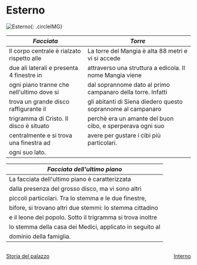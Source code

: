 # Esterno

![Esterno](http://mydayworth.org/wp-content/uploads/2015/07/palazzo_pubblico.jpg){: .circleIMG}

_**Facciata**_ | _**Torre**_ |
-------- | ----- |
Il corpo centrale è rialzato rispetto alle | La torre del Mangia è alta 88 metri e vi si accede |
due ali laterali e presenta 4 finestre in | attraverso una struttura a edicola. Il nome Mangia viene |
ogni piano tranne che nell'ultimo dove si | dal soprannome dato al primo campanaro della torre. Infatti |
trova un grande disco raffigurante il | gli abitanti di Siena diedero questo soprannome al campanaro |
trigramma di Cristo. Il disco è situato | perchè era un amante del buon cibo, e sperperava ogni suo |
centralmente e si trova una finestra ad | avere per gustare i cibi più particolari. |
ogni suo lato. |

_**Facciata dell'ultimo piano**_ |
-------------------------- |
La facciata dell'ultimo piano è caratterizzata |
dalla presenza del grosso disco, ma vi sono altri |
piccoli particolari. Tra lo stemma e le due finestre, |
bifore, si trovano altri due stemmi: lo stemma cittadino |
e il leone del popolo. Sotto il trigramma si trova inoltre |
lo stemma della casa dei Medici, applicato in seguito al |
dominio della famiglia. |

<p style="float: left;"><a href="/palazzo_di_siena/index.html">Storia del palazzo</a></p>

<p style="float: right;"><a href="/palazzo_di_siena/interno.html">Interno</a></p>
